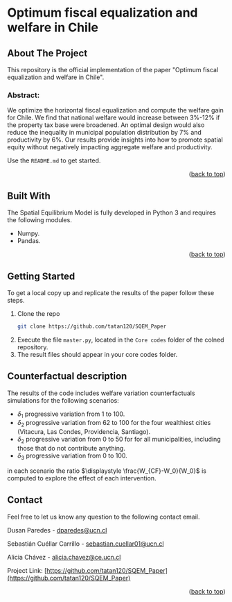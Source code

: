 # Optimum fiscal equalization and welfare in Chile


<!-- ABOUT THE PROJECT -->
## About The Project


This repository is the official implementation of the paper "Optimum fiscal equalization and welfare in Chile".

### Abstract:
We optimize the horizontal fiscal equalization and compute the welfare gain for Chile. We find that national welfare would increase between 3\%-12\% if the property tax base were broadened. An optimal design would also reduce the inequality in municipal population distribution by 7\% and productivity by 6\%. Our results provide insights into how to promote spatial equity without negatively impacting aggregate welfare and productivity.

Use the `README.md` to get started.

<p align="right">(<a href="#readme-top">back to top</a>)</p>


## Built With

The Spatial Equilibrium Model is fully developed in Python 3 and requires the following modules.

* Numpy.
* Pandas.

<p align="right">(<a href="#readme-top">back to top</a>)</p>


<!-- GETTING STARTED -->
## Getting Started

To get a local copy up and replicate the results of the paper follow these steps.

1. Clone the repo
   ```sh
   git clone https://github.com/tatan120/SQEM_Paper
   ```
2. Execute the file `master.py`, located in the `Core codes` folder of the colned repository. 
3. The result files should appear in your core codes folder.


<!-- RESULTS -->
## Counterfactual description

The results of the code includes welfare variation counterfactuals simulations for the following scenarios:

* $\delta_1$ progressive variation from $1%$ to $100%$.
* $\delta_2$ progressive variation from $62%%$ to $100%$ for the four wealthiest cities (Vitacura, Las Condes, Providencia, Santiago).
* $\delta_2$ progressive variation from $0%%$ to $50%$ for for all municipalities, including those that do not contribute anything.
* $\delta_3$ progressive variation from $0%$ to $100%$.

in each scenario the ratio $\displaystyle \frac{W_{CF}-W_0}{W_0}$ is computed to explore the effect of each intervention.

<!-- CONTACT -->
## Contact

Feel free to let us know any question to the following contact email.

Dusan Paredes  - dparedes@ucn.cl 

Sebastián Cuéllar Carrillo  - sebastian.cuellar01@ucn.cl

Alicia Chávez  - alicia.chavez@ce.ucn.cl 


Project Link: [https://github.com/tatan120/SQEM_Paper](https://github.com/tatan120/SQEM_Paper)

<p align="right">(<a href="#readme-top">back to top</a>)</p>
